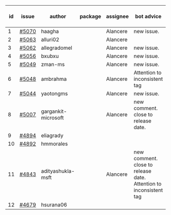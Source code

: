 | id | issue | author | package | assignee | bot advice | created date of issue | target release date | date from target |
| ------ | ------ | ------ | ------ | ------ | ------ | ------ | ------ | :-----: |
| 1 | [#5070](https://github.com/Azure/sdk-release-request/issues/5070) | haagha |  | Alancere | new issue. | 03-21 | 04-26 |  |
| 2 | [#5063](https://github.com/Azure/sdk-release-request/issues/5063) | alluri02 |  | Alancere |  | 03-20 | 04-26 |  |
| 3 | [#5062](https://github.com/Azure/sdk-release-request/issues/5062) | allegradomel |  | Alancere | new issue. | 03-19 | 04-26 |  |
| 4 | [#5056](https://github.com/Azure/sdk-release-request/issues/5056) | bxubxu |  | Alancere | new issue. | 03-18 | 04-26 |  |
| 5 | [#5049](https://github.com/Azure/sdk-release-request/issues/5049) | zman-ms |  | Alancere | new issue. | 03-15 | 04-26 |  |
| 6 | [#5048](https://github.com/Azure/sdk-release-request/issues/5048) | ambrahma |  | Alancere | Attention to inconsistent tag | 03-15 | 04-26 |  |
| 7 | [#5044](https://github.com/Azure/sdk-release-request/issues/5044) | yaotongms |  | Alancere | new issue. | 03-13 | 04-26 |  |
| 8 | [#5007](https://github.com/Azure/sdk-release-request/issues/5007) | gargankit-microsoft |  | Alancere | new comment. close to release date.  | 02-28 | 03-22 | 0 |
| 9 | [#4894](https://github.com/Azure/sdk-release-request/issues/4894) | eliagrady |  |  |  | 01-18 |  | 0 |
| 10 | [#4892](https://github.com/Azure/sdk-release-request/issues/4892) | hmmorales |  |  |  | 01-16 |  | 0 |
| 11 | [#4843](https://github.com/Azure/sdk-release-request/issues/4843) | adityashukla-msft |  | Alancere | new comment. close to release date.  Attention to inconsistent tag | 12-20 | 03-22 | 0 |
| 12 | [#4679](https://github.com/Azure/sdk-release-request/issues/4679) | hsurana06 |  |  |  | 10-23 |  | 0 |
